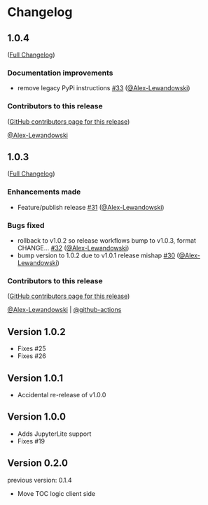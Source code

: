 # Changelog

<!-- <START NEW CHANGELOG ENTRY> -->

## 1.0.4

([Full Changelog](https://github.com/ASFOpenSARlab/jupyterlab-jupyterbook-navigation/compare/v1.0.3...318e0ab2350900daade474de8ca1296126362943))

### Documentation improvements

- remove legacy PyPi instructions [#33](https://github.com/ASFOpenSARlab/jupyterlab-jupyterbook-navigation/pull/33) ([@Alex-Lewandowski](https://github.com/Alex-Lewandowski))

### Contributors to this release

([GitHub contributors page for this release](https://github.com/ASFOpenSARlab/jupyterlab-jupyterbook-navigation/graphs/contributors?from=2025-03-22&to=2025-03-22&type=c))

[@Alex-Lewandowski](https://github.com/search?q=repo%3AASFOpenSARlab%2Fjupyterlab-jupyterbook-navigation+involves%3AAlex-Lewandowski+updated%3A2025-03-22..2025-03-22&type=Issues)

<!-- <END NEW CHANGELOG ENTRY> -->

## 1.0.3

([Full Changelog](https://github.com/ASFOpenSARlab/jupyterlab-jupyterbook-navigation/compare/v1.0.2...4a1c0357796611f6333f83d433569f46ef0902e2))

### Enhancements made

- Feature/publish release [#31](https://github.com/ASFOpenSARlab/jupyterlab-jupyterbook-navigation/pull/31) ([@Alex-Lewandowski](https://github.com/Alex-Lewandowski))

### Bugs fixed

- rollback to v1.0.2 so release workflows bump to v1.0.3, format CHANGE… [#32](https://github.com/ASFOpenSARlab/jupyterlab-jupyterbook-navigation/pull/32) ([@Alex-Lewandowski](https://github.com/Alex-Lewandowski))
- bump version to 1.0.2 due to v1.0.1 release mishap [#30](https://github.com/ASFOpenSARlab/jupyterlab-jupyterbook-navigation/pull/30) ([@Alex-Lewandowski](https://github.com/Alex-Lewandowski))

### Contributors to this release

([GitHub contributors page for this release](https://github.com/ASFOpenSARlab/jupyterlab-jupyterbook-navigation/graphs/contributors?from=2025-02-14&to=2025-03-22&type=c))

[@Alex-Lewandowski](https://github.com/search?q=repo%3AASFOpenSARlab%2Fjupyterlab-jupyterbook-navigation+involves%3AAlex-Lewandowski+updated%3A2025-02-14..2025-03-22&type=Issues) | [@github-actions](https://github.com/search?q=repo%3AASFOpenSARlab%2Fjupyterlab-jupyterbook-navigation+involves%3Agithub-actions+updated%3A2025-02-14..2025-03-22&type=Issues)

## Version 1.0.2

- Fixes #25
- Fixes #26

## Version 1.0.1

- Accidental re-release of v1.0.0

## Version 1.0.0

- Adds JupyterLite support
- Fixes #19

## Version 0.2.0

previous version: 0.1.4

- Move TOC logic client side
